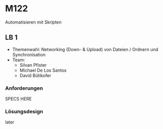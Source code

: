 # M122
Automatisieren mit Skripten

## LB 1

 - Themenwahl: Networking (Down- & Upload) von Dateien / Ordnern und Synchronisation
 - Team: 
    - Silvan Pfister
    - Michael De Los Santos
    - David Bütikofer

### Anforderungen

 SPECS HERE
 
### Lösungsdesign

later
